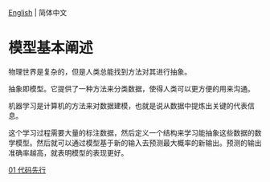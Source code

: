 [English](./index.md) | 简体中文

# 模型基本阐述

物理世界是复杂的，但是人类总能找到方法对其进行抽象。

抽象即模型。它提供了一种方法来分类数据，使得人类可以更方便的用来沟通。

机器学习是计算机的方法来对数据建模，也就是说从数据中提炼出关键的代表信息。

这个学习过程需要大量的标注数据，然后定义一个结构来学习能抽象这些数据的数学模型。然后就可以通过模型基于新的输入去预测最大概率的新输出。预测的输出准确率越高，就表明模型的表现更好。

[01 代码先行](./01/index_zh-CN.md)
